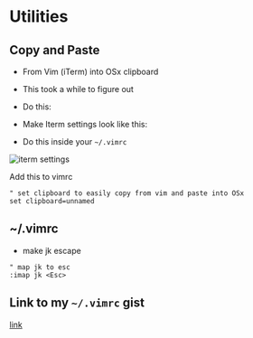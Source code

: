# Utilities
## Copy and Paste
* From Vim (iTerm) into OSx clipboard

* This took a while to figure out
* Do this:
* Make Iterm settings look like this:
* Do this inside your `~/.vimrc`

![iterm settings](https://i.imgur.com/OQ8B7oC.png)

Add this to vimrc
```
" set clipboard to easily copy from vim and paste into OSx
set clipboard=unnamed
```

## ~/.vimrc
* make jk escape

```
" map jk to esc
:imap jk <Esc>
```

## Link to my `~/.vimrc` gist
[link](https://gist.github.com/kingluddite/c32c77724c4705bd05fa17080cfed95e)

